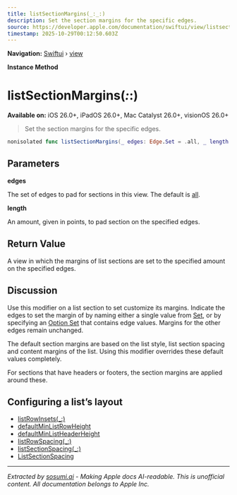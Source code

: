 ```yaml
---
title: listSectionMargins(_:_:)
description: Set the section margins for the specific edges.
source: https://developer.apple.com/documentation/swiftui/view/listsectionmargins(_:_:)
timestamp: 2025-10-29T00:12:50.603Z
---
```


**Navigation:** [Swiftui](/documentation/swiftui) › [view](/documentation/swiftui/view)

**Instance Method**

# listSectionMargins(_:_:)

**Available on:** iOS 26.0+, iPadOS 26.0+, Mac Catalyst 26.0+, visionOS 26.0+

> Set the section margins for the specific edges.

```swift
nonisolated func listSectionMargins(_ edges: Edge.Set = .all, _ length: CGFloat?) -> some View
```

## Parameters

**edges**

The set of edges to pad for sections in this view. The default is [all](/documentation/swiftui/edge/set/all).



**length**

An amount, given in points, to pad section on the specified edges.



## Return Value

A view in which the margins of list sections are set to the specified amount on the specified edges.

## Discussion

Use this modifier on a list section to set customize its margins. Indicate the edges to set the margin of by naming either a single value from  [Set](/documentation/swiftui/edge/set), or by specifying an [Option Set](/documentation/Swift/OptionSet) that contains edge values. Margins for the other edges remain unchanged.

The default section margins are based on the list style, list section spacing and content margins of the list. Using this modifier overrides these default values completely.

For sections that have headers or footers, the section margins are applied around these.

## Configuring a list’s layout

- [listRowInsets(_:)](/documentation/swiftui/view/listrowinsets(_:))
- [defaultMinListRowHeight](/documentation/swiftui/environmentvalues/defaultminlistrowheight)
- [defaultMinListHeaderHeight](/documentation/swiftui/environmentvalues/defaultminlistheaderheight)
- [listRowSpacing(_:)](/documentation/swiftui/view/listrowspacing(_:))
- [listSectionSpacing(_:)](/documentation/swiftui/view/listsectionspacing(_:))
- [ListSectionSpacing](/documentation/swiftui/listsectionspacing)

---

*Extracted by [sosumi.ai](https://sosumi.ai) - Making Apple docs AI-readable.*
*This is unofficial content. All documentation belongs to Apple Inc.*
